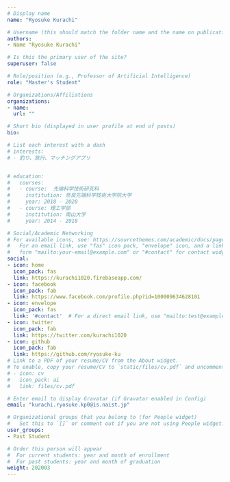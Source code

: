```yaml
---
# Display name
name: "Ryosuke Kurachi"

# Username (this should match the folder name and the name on publications)
authors:
- Name "Ryosuke Kurachi"

# Is this the primary user of the site?
superuser: false

# Role/position (e.g., Professor of Artificial Intelligence)
role: "Master's Student"

# Organizations/Affiliations
organizations:
- name:
  url: ""

# Short bio (displayed in user profile at end of posts)
bio:

# List each interest with a dash
# interests:
# - 釣り、旅行、マッチングアプリ


# education:
#   courses:
#   - course:  先端科学技術研究科
#     institution: 奈良先端科学技術大学院大学
#     year: 2018 - 2020
#   - course: 理工学部
#     institution: 南山大学
#     year: 2014 - 2018

# Social/Academic Networking
# For available icons, see: https://sourcethemes.com/academic/docs/page-builder/#icons
#   For an email link, use "fas" icon pack, "envelope" icon, and a link in the
#   form "mailto:your-email@example.com" or "#contact" for contact widget.
social:
- icon: home
  icon_pack: fas
  link: https://kurachi1020.firebaseapp.com/
- icon: facebook
  icon_pack: fab
  link: https://www.facebook.com/profile.php?id=100009634628101
- icon: envelope
  icon_pack: fas
  link: '#contact'  # For a direct email link, use "mailto:test@example.org".
- icon: twitter
  icon_pack: fab
  link: https://twitter.com/kurachi1020
- icon: github
  icon_pack: fab
  link: https://github.com/ryosuke-ku
# Link to a PDF of your resume/CV from the About widget.
# To enable, copy your resume/CV to `static/files/cv.pdf` and uncomment the lines below.
# - icon: cv
#   icon_pack: ai
#   link: files/cv.pdf

# Enter email to display Gravatar (if Gravatar enabled in Config)
email: "kurachi.ryosuke.kp0@is.naist.jp"

# Organizational groups that you belong to (for People widget)
#   Set this to `[]` or comment out if you are not using People widget.
user_groups:
- Past Student

# Order this person will appear
#  For current students: year and month of enrollment
#  For past students: year and month of graduation
weight: 202003
---
```

